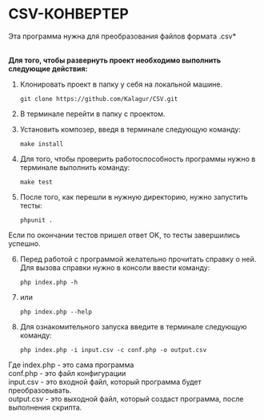 # CSV-КОНВЕРТЕР <br>
Эта программа нужна для преобразования файлов формата .csv*<br><br>



<b>Для того, чтобы развернуть проект необходимо выполнить следующие действия:</b>


1. Клонировать проект в папку у себя на локальной машине.
    ```
    git clone https://github.com/Kalagur/CSV.git
    ```
2. В терминале перейти в папку с проектом.    
    
3. Установить композер, введя в терминале следующую команду:
    ```
    make install
    ```

4. Для того, чтобы проверить работоспособность программы нужно в терминале выполнить команду:
    ```
    make test
    ```
5. После того, как перешли в нужную директорию, нужно запустить тесты:<br>
    ```
    phpunit .
    ```
Если по окончании тестов пришел ответ OK, то тесты завершились успешно.<br>

6. Перед работой с программой желательно прочитать справку о ней. 
Для вызова справки нужно в консоли ввести команду:
    ```
    php index.php -h 
    ```
7. или <br>
    ```
    php index.php --help
    ``` 
8. Для ознакомительного запуска введите в терминале следующую команду:
    ```
    php index.php -i input.csv -c conf.php -o output.csv
    ```

Где index.php - это сама программа<br>
    conf.php - это файл конфигурации<br>
    input.csv - это входной файл, который программа будет преобразовывать.<br>
    output.csv - это выходной файл, который создаст программа, после выполнения скрипта.<br>




